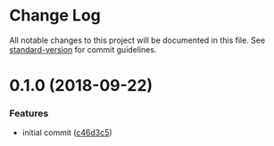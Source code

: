 # Change Log

All notable changes to this project will be documented in this file. See [standard-version](https://github.com/conventional-changelog/standard-version) for commit guidelines.

<a name="0.1.0"></a>
# 0.1.0 (2018-09-22)


### Features

* initial commit ([c46d3c5](https://github.com/reinventing-wheels/wheels/commit/c46d3c5))
